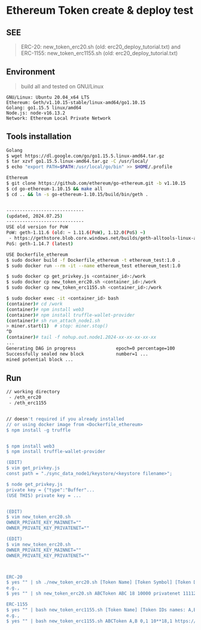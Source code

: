 # Ethereum Token create & deploy test

SEE
----------
> ERC-20: new_token_erc20.sh (old: erc20_deploy_tutorial.txt) and </br>
> ERC-1155: new_token_erc1155.sh (old: erc20_deploy_tutorial.txt)


Environment
----------
> build all and tested on GNU/Linux

    GNU/Linux: Ubuntu 20.04_x64 LTS
    Ethereum: Geth/v1.10.15-stable/linux-amd64/go1.10.15
    Golang: go1.15.5 linux/amd64
    Node.js: node-v16.13.2
    Network: Ethereum Local Private Network


Tools installation
----------
```sh
Golang
$ wget https://dl.google.com/go/go1.15.5.linux-amd64.tar.gz
$ tar xzvf go1.15.5.linux-amd64.tar.gz -C /usr/local/
$ echo "export PATH=$PATH:/usr/local/go/bin" >> $HOME/.profile

Ethereum
$ git clone https://github.com/ethereum/go-ethereum.git -b v1.10.15
$ cd go-ethereum-1.10.15 && make all
$ cd .. && ln -s go-ethereum-1.10.15/build/bin/geth .


-----------------------------
(updated, 2024.07.25)
-----------------------------
USE old version for PoW
PoW: geth-1.11.6 (old: ~ 1.11.6(PoW), 1.12.0(PoS) ~)
 - https://gethstore.blob.core.windows.net/builds/geth-alltools-linux-amd64-1.11.6-ea9e62ca.tar.gz
PoS: geth-1.14.7 (latest)

USE Dockerfile_ethereum
$ sudo docker build -f Dockerfile_ethereum -t ethereum_test:1.0 .
$ sudo docker run --rm -it --name ethereum_test ethereum_test:1.0

$ sudo docker cp get_privkey.js <container_id>:/work
$ sudo docker cp new_token_erc20.sh <container_id>:/work
$ sudo docker cp new_token_erc1155.sh <container_id>:/work

$ sudo docker exec -it <container_id> bash
(container)# cd /work
(container)# npm install web3
(container)# npm install truffle-wallet-provider
(container)# sh run_attach_node1.sh
> miner.start(1)  # stop: miner.stop()
^D
(container)# tail -f nohup.out.node1.2024-xx-xx-xx-xx-xx
...
Generating DAG in progress               epoch=0 percentage=100
Successfully sealed new block            number=1 ...
mined potential block ...
```


Run
----------
```sh
// working directory
 - /eth_erc20
 - /eth_erc1155


// doesn't required if you already installed
// or using docker image from <Dockerfile_ethereum>
$ npm install -g truffle


$ npm install web3
$ npm install truffle-wallet-provider

(EDIT)
$ vim get_privkey.js
const path = "./sync_data_node1/keystore/<keystore filename>";

$ node get_privkey.js
private key = {"type":"Buffer"...
(USE THIS) private key = ...


(EDIT)
$ vim new_token_erc20.sh
OWNER_PRIVATE_KEY_MAINNET=""
OWNER_PRIVATE_KEY_PRIVATENET=""

(EDIT)
$ vim new_token_erc20.sh
OWNER_PRIVATE_KEY_MAINNET=""
OWNER_PRIVATE_KEY_PRIVATENET=""



ERC-20
$ yes "" | sh ./new_token_erc20.sh [Token Name] [Token Symbol] [Token Decimals] [Token Total Supply] [Network] [Network-Id]
e.g.,
$ yes "" | sh new_token_erc20.sh ABCToken ABC 18 10000 privatenet 11112

ERC-1155
$ yes "" | bash new_token_erc1155.sh [Token Name] [Token IDs names: A,B] [Token IDs: 0,1] [Token IDs Total Supply: 10**18,1] [Token IDs URL] [Network] [Network-Id]
e.g.,
$ yes "" | bash new_token_erc1155.sh ABCToken A,B 0,1 10**18,1 https://127.0.0.1/api/token privatenet 11112
```

